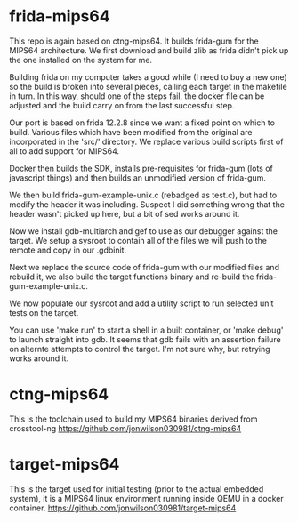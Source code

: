 # frida-mips64

This repo is again based on ctng-mips64. It builds frida-gum for the MIPS64 architecture. We first download and build zlib as frida didn't pick up the one installed on the system for me.

Building frida on my computer takes a good while (I need to buy a new one) so the build is broken into several pieces, calling each target in the makefile in turn. In this way, should one of the steps fail, the docker file can be adjusted and the build carry on from the last successful step.

Our port is based on frida 12.2.8 since we want a fixed point on which to build. Various files which have been modified from the original are incorporated in the 'src/' directory. We replace various build scripts first of all to add support for MIPS64.

Docker then builds the SDK, installs pre-requisites for frida-gum (lots of javascript things) and then builds an unmodified version of frida-gum.

We then build frida-gum-example-unix.c (rebadged as test.c), but had to modify the header it was including. Suspect I did something wrong that the header wasn't picked up here, but a bit of sed works around it.

Now we install gdb-multiarch and gef to use as our debugger against the target. We setup a sysroot to contain all of the files we will push to the remote and copy in our .gdbinit.

Next we replace the source code of frida-gum with our modified files and rebuild it, we also build the target functions binary and re-build the frida-gum-example-unix.c.

We now populate our sysroot and add a utility script to run selected unit tests on the target.

You can use 'make run' to start a shell in a built container, or 'make debug' to launch straight into gdb. It seems that gdb fails with an assertion failure on alternte attempts to control the target. I'm not sure why, but retrying works around it.

# ctng-mips64
This is the toolchain used to build my MIPS64 binaries derived from crosstool-ng
https://github.com/jonwilson030981/ctng-mips64

# target-mips64
This is the target used for initial testing (prior to the actual embedded system), it is a MIPS64 linux environment running inside QEMU in a docker container.
https://github.com/jonwilson030981/target-mips64
